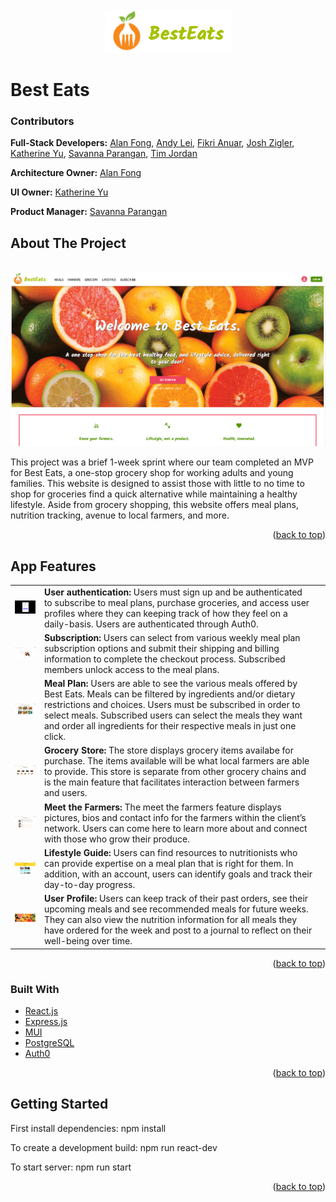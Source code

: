 <!-- PROJECT LOGO -->
<br />
<div align="center">
  <a href="https://github.com/HR-Billy/BestEats">
    <img src="images/logo.png" alt="Best Eats Logo" >
  </a>
</div>

# Best Eats

### Contributors
**Full-Stack Developers:**
<a href="https://github.com/afong888">Alan Fong</a>,
<a href="https://github.com/jleiandy">Andy Lei</a>,
<a href="https://github.com/FikriAnuar">Fikri Anuar</a>,
<a href="https://github.com/jshzglr">Josh Zigler</a>,
<a href="https://github.com/chiakat">Katherine Yu</a>,
<a href="https://github.com/sparangan">Savanna Parangan</a>,
<a href="https://github.com/theGuyNextDoor">Tim Jordan</a>

**Architecture Owner:**
<a href="https://github.com/afong888">Alan Fong</a>

**UI Owner:**
<a href="https://github.com/chiakat">Katherine Yu</a>

**Product Manager:**
<a href="https://github.com/sparangan">Savanna Parangan</a>
<br />


<!-- ABOUT THE PROJECT -->
## About The Project
<br />
<div align="center">
  <img src="images/home.png" alt="Home Page Screeshot" >
</div>

This project was a brief 1-week sprint where our team completed an MVP for Best Eats, a one-stop grocery shop for working adults and young families. This website is designed to assist those with little to no time to shop for groceries find a quick alternative while maintaining a healthy lifestyle. Aside from grocery shopping, this website offers meal plans, nutrition tracking, avenue to local farmers, and more.

<p align="right">(<a href="#top">back to top</a>)</p>

## App Features

<table>
    <tr>
      <td>
        <img src="images/login.png" alt="Login Screeshot" width="200px">
      </td>
      <td>
        <b>User authentication:</b> Users must sign up and be authenticated to subscribe to meal plans, purchase groceries, and access user profiles where they can keeping track of how they feel on a daily-basis. Users are authenticated through Auth0.
      </td>
    </tr>
    <tr>
      <td>
        <img src="images/subscribe.png" alt="Subscription Page Screeshot" width="200px">
    </td>
    <td>
      <b>Subscription:</b> Users can select from various weekly meal plan subscription options and submit their shipping and billing information to complete the checkout process. Subscribed members unlock access to the meal plans.
    </td>
  </tr>
  <tr>
  <td>
    <img src="images/mealplans.png" alt="Meal Plan Screeshot" width="200px">
    <td>
      <b>Meal Plan:</b>  Users are able to see the various meals offered by Best Eats. Meals can be filtered by ingredients and/or dietary restrictions and choices. Users must be subscribed in order to select meals. Subscribed users can select the meals they want and order all ingredients for their respective meals in just one click.
    </td>
  </td>
  <td>
  </tr>
  <tr>
  <td>
    <img src="images/grocery.png" alt="Grocery Page Screeshot" width="200px">
    <td>
      <b>Grocery Store:</b>  The store displays grocery items availabe for purchase. The items available will be what local farmers are able to provide. This store is separate from other grocery chains and is the main feature that facilitates interaction between farmers and users.
    </td>
    </tr>
  </div>
  <tr>
    <td>
      <img src="images/farmers.png" alt="Farmers Page Screeshot" width="200">
    </td>
    <td>
      <b>Meet the Farmers:</b>  The meet the farmers feature displays pictures, bios and contact info for the farmers within the client’s network. Users can come here to learn more about and connect with those who grow their produce.
    </td>
  </tr>
  <tr>
    <td>
      <img src="images/lifestyles.png" alt="Lifestyle Page Screeshot" width="200">
    </td>
    <td>
      <b>Lifestyle Guide:</b> Users can find resources to nutritionists who can provide expertise on a meal plan that is right for them. In addition, with an account, users can identify goals and track their day-to-day progress.
    </td>
  </tr>
  <tr>
    <td>
      <img src="images/home.png" alt="User Profile Screeshot" width="200">
    </td>
    <td>
      <b>User Profile:</b>  Users can keep track of their past orders, see their upcoming meals and see recommended meals for future weeks. They can also view the nutrition information for all meals they have ordered for the week and post to a journal to reflect on their well-being over time.
      </td>
  </tr >
</table>

<p align="right">(<a href="#top">back to top</a>)</p>

### Built With

* [React.js](https://reactjs.org/)
* [Express.js](https://expressjs.com/)
* [MUI](https://mui.com/)
* [PostgreSQL](https://www.postgresql.org/)
* [Auth0](https://auth0.com/)

<p align="right">(<a href="#top">back to top</a>)</p>

## Getting Started
First install dependencies:
npm install

To create a development build:
npm run react-dev

To start server:
npm run start

<p align="right">(<a href="#top">back to top</a>)</p>
